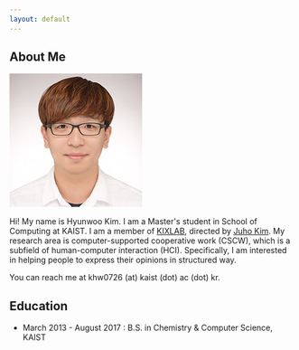 ```yaml
---
layout: default
---
```


## About Me

<img class="profile-picture" src="hyunwoo.jpg">

Hi! My name is Hyunwoo Kim. I am a Master's student in School of Computing at KAIST. I am a member of [KIXLAB](https://kixlab.org), directed by [Juho Kim](https://juhokim.com). My research area is computer-supported cooperative work (CSCW), which is a subfield of human-computer interaction (HCI). Specifically, I am interested in helping people to express their opinions in structured way.

You can reach me at khw0726 (at) kaist (dot) ac (dot) kr.

## Education

* March 2013 - August 2017 : B.S. in Chemistry & Computer Science, KAIST



<!-- ## Typography

This is a [link](http://google.com). Something *italics* and something **bold**.

Here is a table

Year | Award | Category
-----|-------|--------
2014 | Emmy  | Won Outstanding Lead Actor in a miniseries or a movie
2015 | BAFTA | Nominated for Best Leading Actor for Sherlock
2014 | Satellite | Won Best Actor miniseries or television film

Here is a horizontal rule

---

Here is a blockquote

> To a great mind, nothing is little -->


